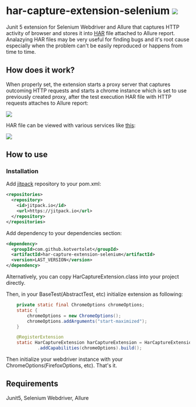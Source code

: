 # har-capture-extension-selenium [![](https://jitpack.io/v/kotvertolet/har-capture-extension-selenium.svg)](https://jitpack.io/#kotvertolet/har-capture-extension-selenium)

Junit 5 extension for Selenium Webdriver and Allure that captures HTTP activity of browser and stores it into [HAR](https://en.wikipedia.org/wiki/HAR_(file_format)) file attached to Allure report. Analazying HAR files may be very useful for finding bugs and it's root cause especially when the problem can't be easily reproduced or happens from time to time.

## How does it work?

When properly set, the extension starts a proxy server that captures outcoming HTTP requests and starts a chrome instance which is set to use previously created proxy, after the test execution HAR file with HTTP requests attaches to Allure report:

![](https://github.com/kotvertolet/har-collector-junit5-extension/blob/master/screenshots/har_allure_report.jpg)

HAR file can be viewed with various services like [this](http://www.softwareishard.com/har/viewer/):

![](https://github.com/kotvertolet/har-collector-junit5-extension/blob/master/screenshots/har_viewer_screenshot.jpg)

## How to use

### Installation
Add [jitpack](https://jitpack.io/) repository to your pom.xml:
```xml	
<repositories>
  <repository>
    <id>jitpack.io</id>
    <url>https://jitpack.io</url>
  </repository>
</repositories>
```
Add dependency to your dependencies section:
```xml
<dependency>
  <groupId>com.github.kotvertolet</groupId>
  <artifactId>har-capture-extension-selenium</artifactId>
  <version>LAST_VERSION</version>
</dependency>
```
Alternatively, you can copy HarCaptureExtension.class into your project directly.

Then, in your BaseTest(AbstractTest, etc) initialize extension as following:
```java
    private static final ChromeOptions chromeOptions;
    static {
        chromeOptions = new ChromeOptions();
        chromeOptions.addArguments("start-maximized");
    }

    @RegisterExtension
    static HarCaptureExtension harCaptureExtension = HarCaptureExtension.builder()
            .addCapabilities(chromeOptions).build();
```
Then initialize your webdriver instance with your ChromeOptions(FirefoxOptions, etc). That's it.

## Requirements
Junit5, Selenium Webdriver, Allure
